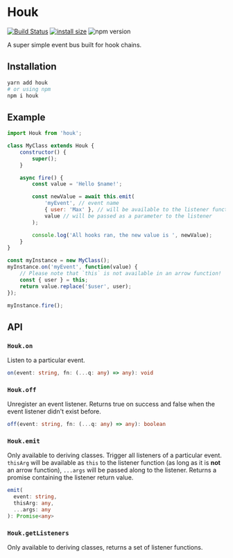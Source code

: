 # Houk

[![Build Status](https://travis-ci.com/krmax44/houk.svg?branch=master)](https://travis-ci.com/krmax44/normalize-repo)
[![install size](https://packagephobia.now.sh/badge?p=houk)](https://packagephobia.now.sh/result?p=houk)
![npm version](https://img.shields.io/npm/v/houk)

A super simple event bus built for hook chains.

## Installation

```bash
yarn add houk
# or using npm
npm i houk
```

## Example

```js
import Houk from 'houk';

class MyClass extends Houk {
	constructor() {
		super();
	}

	async fire() {
		const value = 'Hello $name!';

		const newValue = await this.emit(
			'myEvent', // event name
			{ user: 'Max' }, // will be available to the listener function as `this`
			value // will be passed as a parameter to the listener
		);

		console.log('All hooks ran, the new value is ', newValue);
	}
}

const myInstance = new MyClass();
myInstance.on('myEvent', function(value) {
	// Please note that `this` is not available in an arrow function!
	const { user } = this;
	return value.replace('$user', user);
});

myInstance.fire();
```

## API

### `Houk.on`

Listen to a particular event.

```ts
on(event: string, fn: (...q: any) => any): void
```

### `Houk.off`

Unregister an event listener. Returns true on success and false when the event listener didn't exist before.

```ts
off(event: string, fn: (...q: any) => any): boolean
```

### `Houk.emit`

Only available to deriving classes. Trigger all listeners of a particular event. `thisArg` will be available as `this` to the listener function (as long as it is **not** an arrow function), `...args` will be passed along to the listener. Returns a promise containing the listener return value.

```ts
emit(
  event: string,
  thisArg: any,
  ...args: any
): Promise<any>
```

### `Houk.getListeners`

Only available to deriving classes, returns a set of listener functions.
